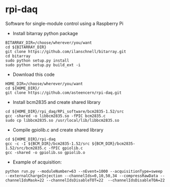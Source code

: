 # rpi-daq
Software for single-module control using a Raspberry Pi

 * Install bitarray python package
 ```
 BITARRAY_DIR=/choose/wherever/you/want
 cd ${BITARRAY_DIR}
 git clone https://github.com/ilanschnell/bitarray.git
 cd bitarray
 sudo python setup.py install
 sudo python setup.py build_ext -i
 ```

 * Download this code
 ```
 HOME_DIR=/choose/wherever/you/want
 cd ${HOME_DIR}/
 git clone https://github.com/asteencern/rpi-daq.git
 ```

 * Install bcm2835 and create shared library
```
cd ${HOME_DIR}/rpi_daq/RPi_software/bcm2835-1.52/src
gcc -shared -o libbcm2835.so -fPIC bcm2835.c
sudo cp libbcm2835.so /usr/local/lib/libbcm2835.so
```

* Compile gpiolib.c and create shared library
```
cd ${HOME_DIR}/rpi-daq
gcc -c -I ${BCM_DIR}/bcm2835-1.52/src ${BCM_DIR}/bcm2835-1.52/src/bcm2835.c -fPIC gpiolib.c
gcc -shared -o gpiolib.so gpiolib.o
```  

* Example of acquisition:
```
python run.py --moduleNumber=63 --nEvent=1000 --acquisitionType=sweep --externalChargeInjection --channelIds=0,10,50,34 --compressRawData --channelIdsMask=22 --channelIdsDisableTOT=22  --channelIdsDisableTOA=22
```
